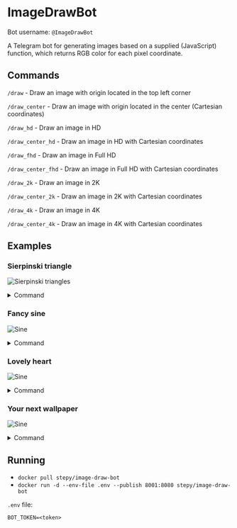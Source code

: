 # ImageDrawBot

Bot username: `@ImageDrawBot`

A Telegram bot for generating images based on a supplied (JavaScript) function, 
which returns RGB color for each pixel coordinate.

## Commands

`/draw` - Draw an image with origin located in the top left corner

`/draw_center` - Draw an image with origin located in the center (Cartesian coordinates)

`/draw_hd` - Draw an image in HD

`/draw_center_hd` - Draw an image in HD with Cartesian coordinates

`/draw_fhd` - Draw an image in Full HD

`/draw_center_fhd` - Draw an image in Full HD with Cartesian coordinates

`/draw_2k` - Draw an image in 2K

`/draw_center_2k` - Draw an image in 2K with Cartesian coordinates

`/draw_4k` - Draw an image in 4K 

`/draw_center_4k` - Draw an image in 4K with Cartesian coordinates

## Examples

### Sierpinski triangle

![Sierpinski triangles](https://github.com/yurtsiv/image-draw-bot/blob/master/examples/serpinski.png?raw=true)

<details>
<summary>Command</summary>

```javascript
/draw (x, y) => {
  const c = x & y ? 0 : 255;

  return {
    r: c,
    g: c,
    b: c
  }
}
```

</details>

### Fancy sine

![Sine](https://github.com/yurtsiv/image-draw-bot/blob/master/examples/sine.png?raw=true)

<details>
<summary>Command</summary>

```javascript
/draw_center_hd (x, y) => {
  const val = Math.floor(Math.sin(x / 30) * 100);

  if (val < (y + 10) && val > (y - 10)) {
    return {
      r: x,
      g: y,
      b: x - y
    }
  }

  return {
    r: 255,
    g: 255,
    b: 255
  }
}
```

</details>

### Lovely heart

![Sine](https://github.com/yurtsiv/image-draw-bot/blob/master/examples/heart.png?raw=true)

<details>
<summary>Command</summary>

```javascript
/draw (x, y) => {
  const img = [0xff,0xff,0xff,0xff,0xff,0xff,0xff,0xff,0xff,0xff,0xff,0xff,0xff,0xff,0xff,0xff,0xff,0xff,0xff,0xff,0xff,0xff,0xff,0xff,0xff,0xff,0xff,0xff,0xff,0xff,0xff,0xff,0xff,0xff,0xff,0xff,0xff,0xff,0xff,0xff,0xff,0xff,0xff,0xff,0xff,0xff,0xff,0xff,0xff,0xff,0xff,0xff,0xff,0xff,0x00,0x00,0x00,0x00,0x00,0x00,0x00,0x00,0x00,0x00,0x00,0x00,0xff,0xff,0xff,0xff,0xff,0xff,0xff,0xff,0xff,0xff,0xff,0xff,0x00,0x00,0x00,0x00,0x00,0x00,0x00,0x00,0x00,0x00,0x00,0x00,0xff,0xff,0xff,0xff,0xff,0xff,0xff,0xff,0xff,0x00,0x00,0x00,0xff,0x00,0x2e,0xff,0x00,0x2e,0xff,0x00,0x2e,0xff,0x00,0x2e,0x00,0x00,0x00,0xff,0xff,0xff,0xff,0xff,0xff,0x00,0x00,0x00,0xff,0x00,0x2e,0xff,0x00,0x2e,0xff,0x00,0x2e,0xff,0x00,0x2e,0x00,0x00,0x00,0xff,0xff,0xff,0x00,0x00,0x00,0xff,0x00,0x2e,0xff,0x00,0x2e,0xff,0x00,0x2e,0xff,0x00,0x2e,0xff,0x00,0x2e,0xff,0x00,0x2e,0x00,0x00,0x00,0x00,0x00,0x00,0xff,0x00,0x2e,0xff,0x00,0x2e,0xff,0x00,0x2e,0xff,0x00,0x2e,0xff,0x00,0x2e,0xff,0x00,0x2e,0x00,0x00,0x00,0x00,0x00,0x00,0xff,0x00,0x2e,0xff,0x00,0x2e,0xff,0x00,0x2e,0xff,0x00,0x2e,0xff,0x00,0x2e,0xff,0x00,0x2e,0xff,0x00,0x2e,0xff,0x00,0x2e,0xff,0x00,0x2e,0xff,0x00,0x2e,0xff,0x00,0x2e,0xff,0x00,0x2e,0xff,0x00,0x2e,0xff,0x00,0x2e,0x00,0x00,0x00,0x00,0x00,0x00,0xff,0x00,0x2e,0xff,0x00,0x2e,0xff,0x00,0x2e,0xff,0x00,0x2e,0xff,0x00,0x2e,0xff,0x00,0x2e,0xff,0x00,0x2e,0xff,0x00,0x2e,0xff,0x00,0x2e,0xff,0x00,0x2e,0xff,0x00,0x2e,0xff,0x00,0x2e,0xff,0x00,0x2e,0xff,0x00,0x2e,0x00,0x00,0x00,0x00,0x00,0x00,0xff,0x00,0x2e,0xff,0x00,0x2e,0xff,0x00,0x2e,0xff,0x00,0x2e,0xff,0x00,0x2e,0xff,0x00,0x2e,0xff,0x00,0x2e,0xff,0x00,0x2e,0xff,0x00,0x2e,0xff,0x00,0x2e,0xff,0x00,0x2e,0xff,0x00,0x2e,0xff,0x00,0x2e,0xff,0x00,0x2e,0x00,0x00,0x00,0xff,0xff,0xff,0x00,0x00,0x00,0xff,0x00,0x2e,0xff,0x00,0x2e,0xff,0x00,0x2e,0xff,0x00,0x2e,0xff,0x00,0x2e,0xff,0x00,0x2e,0xff,0x00,0x2e,0xff,0x00,0x2e,0xff,0x00,0x2e,0xff,0x00,0x2e,0xff,0x00,0x2e,0xff,0x00,0x2e,0x00,0x00,0x00,0xff,0xff,0xff,0xff,0xff,0xff,0xff,0xff,0xff,0x00,0x00,0x00,0xff,0x00,0x2e,0xff,0x00,0x2e,0xff,0x00,0x2e,0xff,0x00,0x2e,0xff,0x00,0x2e,0xff,0x00,0x2e,0xff,0x00,0x2e,0xff,0x00,0x2e,0xff,0x00,0x2e,0xff,0x00,0x2e,0x00,0x00,0x00,0xff,0xff,0xff,0xff,0xff,0xff,0xff,0xff,0xff,0xff,0xff,0xff,0xff,0xff,0xff,0x00,0x00,0x00,0xff,0x00,0x2e,0xff,0x00,0x2e,0xff,0x00,0x2e,0xff,0x00,0x2e,0xff,0x00,0x2e,0xff,0x00,0x2e,0xff,0x00,0x2e,0xff,0x00,0x2e,0x00,0x00,0x00,0xff,0xff,0xff,0xff,0xff,0xff,0xff,0xff,0xff,0xff,0xff,0xff,0xff,0xff,0xff,0xff,0xff,0xff,0xff,0xff,0xff,0x00,0x00,0x00,0xff,0x00,0x2e,0xff,0x00,0x2e,0xff,0x00,0x2e,0xff,0x00,0x2e,0xff,0x00,0x2e,0xff,0x00,0x2e,0x00,0x00,0x00,0xff,0xff,0xff,0xff,0xff,0xff,0xff,0xff,0xff,0xff,0xff,0xff,0xff,0xff,0xff,0xff,0xff,0xff,0xff,0xff,0xff,0xff,0xff,0xff,0xff,0xff,0xff,0x00,0x00,0x00,0xff,0x00,0x2e,0xff,0x00,0x2e,0xff,0x00,0x2e,0xff,0x00,0x2e,0x00,0x00,0x00,0xff,0xff,0xff,0xff,0xff,0xff,0xff,0xff,0xff,0xff,0xff,0xff,0xff,0xff,0xff,0xff,0xff,0xff,0xff,0xff,0xff,0xff,0xff,0xff,0xff,0xff,0xff,0xff,0xff,0xff,0xff,0xff,0xff,0x00,0x00,0x00,0xff,0x00,0x2e,0xff,0x00,0x2e,0x00,0x00,0x00,0xff,0xff,0xff,0xff,0xff,0xff,0xff,0xff,0xff,0xff,0xff,0xff,0xff,0xff,0xff,0xff,0xff,0xff,0xff,0xff,0xff,0xff,0xff,0xff,0xff,0xff,0xff,0xff,0xff,0xff,0xff,0xff,0xff,0xff,0xff,0xff,0xff,0xff,0xff,0x00,0x00,0x00,0x00,0x00,0x00,0xff,0xff,0xff,0xff,0xff,0xff,0xff,0xff,0xff,0xff,0xff,0xff,0xff,0xff,0xff,0xff,0xff,0xff,0xff,0xff,0xff,0xff,0xff,0xff,0xff,0xff,0xff,0xff,0xff,0xff,0xff,0xff,0xff,0xff,0xff,0xff,0xff,0xff,0xff,0xff,0xff,0xff,0xff,0xff,0xff,0xff,0xff,0xff,0xff,0xff,0xff,0xff,0xff,0xff,0xff,0xff,0xff,0xff,0xff,0xff,0xff,0xff,0xff,0xff,0xff,0xff,0xff,0xff,0xff,0xff,0xff,0xff,0xff,0xff,0xff,0xff,0xff,0xff,0xff,0xff,0xff,0xff,0xff,0xff,0xff,0xff,0xff,0xff,0xff,0xff,0xff,0xff,0xff,0xff,0xff,0xff,0xff,0xff,0xff,0xff,0xff,0xff,0xff,0xff,0xff,0xff,0xff,0xff,0xff,0xff,0xff,0xff,0xff,0xff,0xff,0xff,0xff];

  const newx = Math.floor(x/16);
  const newy = Math.floor(y/16);
  const offset = (newx*3 + newy * 48);

  return {
    r: img[offset],
    g: img[offset + 1],
    b: img[offset + 2]
  }
}
```

</details>

### Your next wallpaper

![Sine](https://github.com/yurtsiv/image-draw-bot/blob/master/examples/wallpaper.png?raw=true)

<details>
<summary>Command</summary>

```javascript
/draw_2k (x, y)  => {
  return {
    r: 0,
    g: 0,
    b: y === 0 ? 0 : x % y
  }
}
```

</details>

## Running

* `docker pull stepy/image-draw-bot`
* `docker run -d --env-file .env --publish 8001:8080 stepy/image-draw-bot`

`.env` file:
```
BOT_TOKEN=<token>
```
